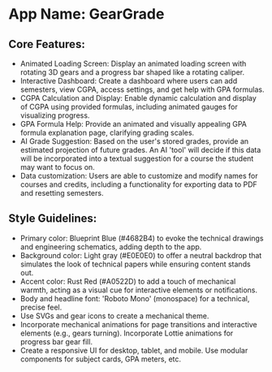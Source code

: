 # **App Name**: GearGrade

## Core Features:

- Animated Loading Screen: Display an animated loading screen with rotating 3D gears and a progress bar shaped like a rotating caliper.
- Interactive Dashboard: Create a dashboard where users can add semesters, view CGPA, access settings, and get help with GPA formulas.
- CGPA Calculation and Display: Enable dynamic calculation and display of CGPA using provided formulas, including animated gauges for visualizing progress.
- GPA Formula Help: Provide an animated and visually appealing GPA formula explanation page, clarifying grading scales.
- AI Grade Suggestion: Based on the user's stored grades, provide an estimated projection of future grades. An AI 'tool' will decide if this data will be incorporated into a textual suggestion for a course the student may want to focus on.
- Data customization: Users are able to customize and modify names for courses and credits, including a functionality for exporting data to PDF and resetting semesters.

## Style Guidelines:

- Primary color: Blueprint Blue (#4682B4) to evoke the technical drawings and engineering schematics, adding depth to the app.
- Background color: Light gray (#E0E0E0) to offer a neutral backdrop that simulates the look of technical papers while ensuring content stands out.
- Accent color: Rust Red (#A0522D) to add a touch of mechanical warmth, acting as a visual cue for interactive elements or notifications.
- Body and headline font: 'Roboto Mono' (monospace) for a technical, precise feel.
- Use SVGs and gear icons to create a mechanical theme.
- Incorporate mechanical animations for page transitions and interactive elements (e.g., gears turning).  Incorporate Lottie animations for progress bar gear fill.
- Create a responsive UI for desktop, tablet, and mobile. Use modular components for subject cards, GPA meters, etc.